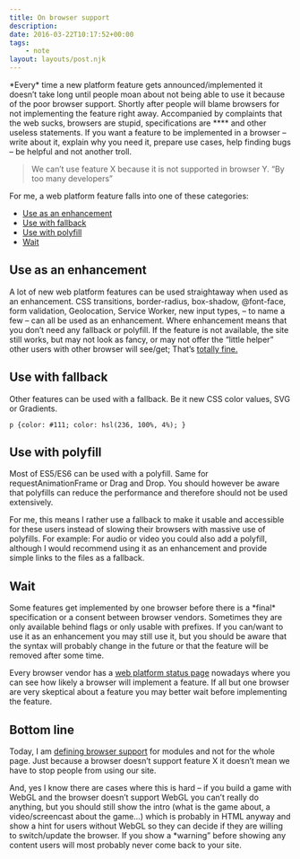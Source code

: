 ```yaml
---
title: On browser support
description: 
date: 2016-03-22T10:17:52+00:00
tags:
    - note
layout: layouts/post.njk
---
```


\*Every\* time a new platform feature gets announced/implemented it doesn’t take long until people moan about not being able to use it because of the poor browser support. Shortly after people will blame browsers for not implementing the feature right away. Accompanied by complaints that the web sucks, browsers are stupid, specifications are \*\*\*\* and other useless statements. If you want a feature to be implemented in a browser – write about it, explain why you need it, prepare use cases, help finding bugs – be helpful and not another troll.

> We can’t use feature X because it is not supported in browser Y. “By too many developers”

For me, a web platform feature falls into one of these categories:

*   [Use as an enhancement](#use-as-an-enhancement)
*   [Use with fallback](#use-with-fallback)
*   [Use with polyfill](#use-with-polyfill)
*   [Wait](#wait)

Use as an enhancement
---------------------

A lot of new web platform features can be used straightaway when used as an enhancement. CSS transitions, border-radius, box-shadow, @font-face, form validation, Geolocation, Service Worker, new input types, – to name a few – can all be used as an enhancement. Where enhancement means that you don’t need any fallback or polyfill. If the feature is not available, the site still works, but may not look as fancy, or may not offer the “little helper” other users with other browser will see/get; That’s [totally fine.](http://dowebsitesneedtolookexactlythesameineverybrowser.com/)

Use with fallback
-----------------

Other features can be used with a fallback. Be it new CSS color values, SVG or Gradients.

    p {color: #111; color: hsl(236, 100%, 4%); }

Use with polyfill
-----------------

Most of ES5/ES6 can be used with a polyfill. Same for requestAnimationFrame or Drag and Drop. You should however be aware that polyfills can reduce the performance and therefore should not be used extensively.

For me, this means I rather use a fallback to make it usable and accessible for these users instead of slowing their browsers with massive use of polyfills. For example: For audio or video you could also add a polyfill, although I would recommend using it as an enhancement and provide simple links to the files as a fallback.

Wait
----

Some features get implemented by one browser before there is a \*final\* specification or a consent between browser vendors. Sometimes they are only available behind flags or only usable with prefixes. If you can/want to use it as an enhancement you may still use it, but you should be aware that the syntax will probably change in the future or that the feature will be removed after some time.

Every browser vendor has a [web platform status page](https://bugspencer.com/) nowadays where you can see how likely a browser will implement a feature. If all but one browser are very skeptical about a feature you may better wait before implementing the feature.

Bottom line
-----------

Today, I am [defining browser support](https://justmarkup.com/log/2015/07/browser-support/) for modules and not for the whole page. Just because a browser doesn’t support feature X it doesn’t mean we have to stop people from using our site.

And, yes I know there are cases where this is hard – if you build a game with WebGL and the browser doesn’t support WebGL you can’t really do anything, but you should still show the intro (what is the game about, a video/screencast about the game…) which is probably in HTML anyway and show a hint for users without WebGL so they can decide if they are willing to switch/update the browser. If you show a \*warning” before showing any content users will most probably never come back to your site.